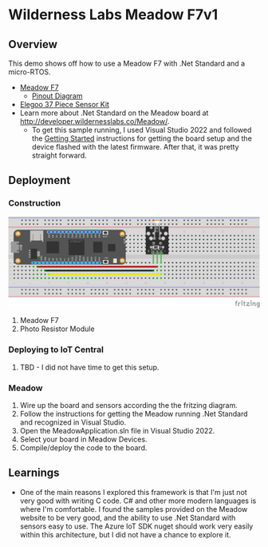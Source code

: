 # Wilderness Labs Meadow F7v1

## Overview

This demo shows off how to use a Meadow F7 with .Net Standard and a micro-RTOS.

- [Meadow F7](https://store.wildernesslabs.co/collections/frontpage/products/meadow-f7)
  - [Pinout Diagram](http://developer.wildernesslabs.co/Meadow/Meadow_Basics/Hardware/F7v1/)
- [Elegoo 37 Piece Sensor Kit](https://www.elegoo.com/products/elegoo-37-in-1-sensor-kit)
- Learn more about .Net Standard on the Meadow board at <http://developer.wildernesslabs.co/Meadow/>.
  - To get this sample running, I used Visual Studio 2022 and followed the [Getting Started](http://developer.wildernesslabs.co/Meadow/Getting_Started/) instructions for getting the board setup and the device flashed with the latest firmware.  After that, it was pretty straight forward.

## Deployment

### Construction

![Fritzing Diagram](../images/Meadow_bb.png)

1. Meadow F7
2. Photo Resistor Module

### Deploying to IoT Central

1. TBD - I did not have time to get this setup.

### Meadow

1. Wire up the board and sensors according the the fritzing diagram.
2. Follow the instructions for getting the Meadow running .Net Standard and recognized in Visual Studio.
3. Open the MeadowApplication.sln file in Visual Studio 2022.
4. Select your board in Meadow Devices.
5. Compile/deploy the code to the board.

## Learnings

- One of the main reasons I explored this framework is that I'm just not very good with writing C code.  C# and other more modern languages is where I'm comfortable.  I found the samples provided on the Meadow website to be very good, and the ability to use .Net Standard with sensors easy to use.  The Azure IoT SDK nuget should work very easily within this architecture, but I did not have a chance to explore it.
